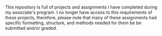 This repository is full of projects and assignments I have completed during my associate's program. 
I no longer have access to this requirements of these projects, therefore, please note that many of these assignments had specific formatting, structure, and methods 
needed for them be be submitted and/or graded.

